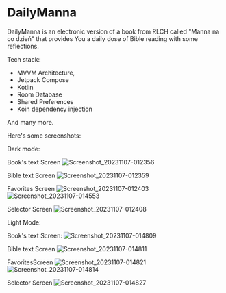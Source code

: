 # DailyManna
DailyManna is an electronic version of a book from RLCH called "Manna na co dzień" that provides You a daily dose of Bible reading with some reflections.

Tech stack:
- MVVM Architecture,
- Jetpack Compose
- Kotlin
- Room Database
- Shared Preferences
- Koin dependency injection

And many more.

Here's some screenshots:

Dark mode:

Book's text Screen
![Screenshot_20231107-012356](https://github.com/macizett/DailyManna/assets/123411141/bc820d85-818d-4be6-ac39-afeae48d39e4)

Bible text Screen
![Screenshot_20231107-012359](https://github.com/macizett/DailyManna/assets/123411141/3648484f-c815-4af1-8a0a-b25462aa44af)

Favorites Screen
![Screenshot_20231107-012403](https://github.com/macizett/DailyManna/assets/123411141/239fac0e-6c10-40c6-a878-f8ab8f436cab)
![Screenshot_20231107-014553](https://github.com/macizett/DailyManna/assets/123411141/8ff11806-bdb1-44c3-b3e3-f81148992af2)

Selector Screen
![Screenshot_20231107-012408](https://github.com/macizett/DailyManna/assets/123411141/79e818b2-c9e6-422f-99c4-143d9bfdc46b)


Light Mode:

Book's text Screen:
![Screenshot_20231107-014809](https://github.com/macizett/DailyManna/assets/123411141/6634c91e-050a-4f7e-8a68-045fcee09062)

Bible text Screen
![Screenshot_20231107-014811](https://github.com/macizett/DailyManna/assets/123411141/a242f80f-095c-46c8-a467-a7ac4beb918a)

FavoritesScreen
![Screenshot_20231107-014821](https://github.com/macizett/DailyManna/assets/123411141/850328d8-0eeb-4e05-ab9d-e42139da31a1)
![Screenshot_20231107-014814](https://github.com/macizett/DailyManna/assets/123411141/e9bff99d-b435-457d-ad1c-0b43aba508d8)

Selector Screen
![Screenshot_20231107-014827](https://github.com/macizett/DailyManna/assets/123411141/e95ef74e-18df-4ef4-bf3c-c0c93ba9ea71)
